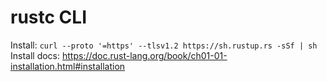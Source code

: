 # rustc CLI

Install: `curl --proto '=https' --tlsv1.2 https://sh.rustup.rs -sSf | sh`
Install docs: https://doc.rust-lang.org/book/ch01-01-installation.html#installation

